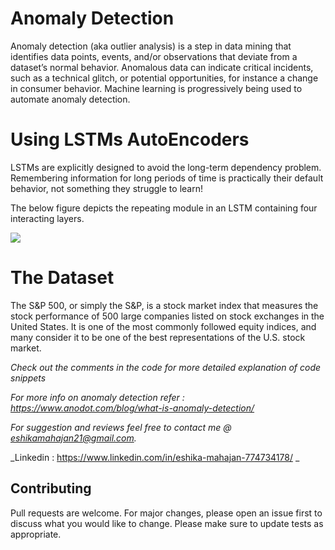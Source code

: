 # Anomaly Detection
Anomaly detection (aka outlier analysis) is a step in data mining that identifies data points, events, and/or observations that deviate from a dataset’s normal behavior. Anomalous data can indicate critical incidents, such as a technical glitch, or potential opportunities, for instance a change in consumer behavior. Machine learning is progressively being used to automate anomaly detection.


# Using LSTMs AutoEncoders
LSTMs are explicitly designed to avoid the long-term dependency problem. Remembering information for long periods of time is practically their default behavior, not something they struggle to learn!


The below figure depicts the repeating module in an LSTM containing four interacting layers.

![](https://colah.github.io/posts/2015-08-Understanding-LSTMs/img/LSTM3-chain.png)


# The Dataset
The S&P 500, or simply the S&P, is a stock market index that measures the stock performance of 500 large companies listed on stock exchanges in the United States. It is one of the most commonly followed equity indices, and many consider it to be one of the best representations of the U.S. stock market.

_Check out the comments in the code for more detailed explanation of code snippets_

_For more info on anomaly detection refer : https://www.anodot.com/blog/what-is-anomaly-detection/_

_For suggestion and reviews feel free to contact me  @ eshikamahajan21@gmail.com._

_Linkedin : https://www.linkedin.com/in/eshika-mahajan-774734178/ _


## Contributing
Pull requests are welcome. For major changes, please open an issue first to discuss what you would like to change. Please make sure to update tests as appropriate.
